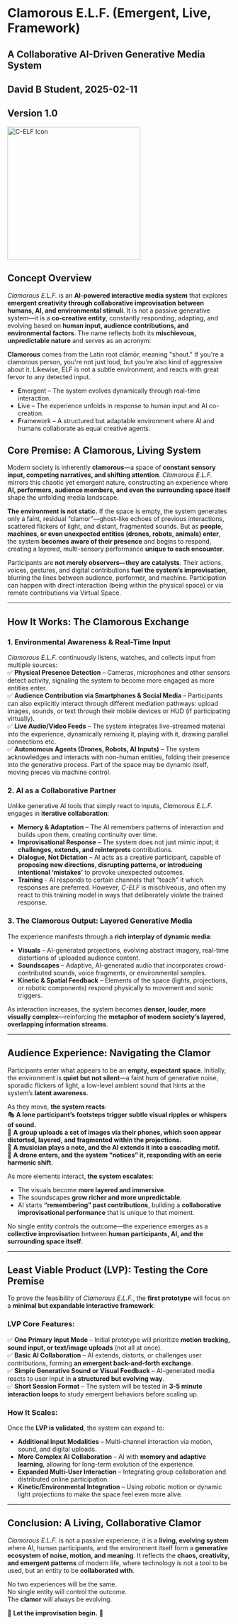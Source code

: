 # Clamorous E.L.F. (Emergent, Live, Framework)  
## A Collaborative AI-Driven Generative Media System  
## David B Student, 2025-02-11
## Version 1.0

<img src="https://github.com/entertainmenttechnology/Smith-MTEC3501-HD13-2025S/blob/main/projects/David-Student/assets/Clamorous%20Elf%20Icon.jpg"
alt="C-ELF Icon" width="300">  
## Concept Overview 
*Clamorous E.L.F.* is an **AI-powered interactive media system** that explores **emergent creativity through collaborative improvisation between humans, AI, and environmental stimuli**. It is not a passive generative system—it is a **co-creative entity**, constantly responding, adapting, and evolving based on **human input, audience contributions, and environmental factors**. The name reflects both its **mischievous, unpredictable nature** and serves as an acronym:

**Clamorous** comes from the Latin root clāmōr, meaning "shout." If you're a clamorous person, you're not just loud, but you're also kind of aggressive about it. Likewise, ELF is not a subtle environment, and reacts with great fervor to any detected input.

- **E**mergent – The system evolves dynamically through real-time interaction.  
- **L**ive – The experience unfolds in response to human input and AI co-creation.  
- **F**ramework – A structured but adaptable environment where AI and humans collaborate as equal creative agents.  

## Core Premise: A Clamorous, Living System  
Modern society is inherently **clamorous**—a space of **constant sensory input, competing narratives, and shifting attention**. *Clamorous E.L.F.* mirrors this chaotic yet emergent nature, constructing an experience where **AI, performers, audience members, and even the surrounding space itself** shape the unfolding media landscape.  

**The environment is not static.** If the space is empty, the system generates only a faint, residual “clamor”—ghost-like echoes of previous interactions, scattered flickers of light, and distant, fragmented sounds. But as **people, machines, or even unexpected entities (drones, robots, animals) enter**, the system **becomes aware of their presence** and begins to respond, creating a layered, multi-sensory performance **unique to each encounter**.  

Participants are **not merely observers—they are catalysts**. Their actions, voices, gestures, and digital contributions **fuel the system’s improvisation**, blurring the lines between audience, performer, and machine. Participation can happen with direct interaction (being within the physical space) or via remote contributions via Virtual Space.  

---

## How It Works: The Clamorous Exchange  

### 1. Environmental Awareness & Real-Time Input  
*Clamorous E.L.F.* continuously listens, watches, and collects input from multiple sources:  
✅ **Physical Presence Detection** – Cameras, microphones and other sensors detect activity, signaling the system to become more engaged as more entities enter.  
✅ **Audience Contribution via Smartphones & Social Media** – Participants can also explicitly interact through different mediation pathways: upload images, sounds, or text through their mobile devices or HUD (if participating virtually).  
✅ **Live Audio/Video Feeds** – The system integrates live-streamed material into the experience, dynamically remixing it, playing with it, drawing parallel connections etc.  
✅ **Autonomous Agents (Drones, Robots, AI Inputs)** – The system acknowledges and interacts with non-human entities, folding their presence into the generative process. Part of the space may be dynamic itself, moving pieces via machine control.

### 2. AI as a Collaborative Partner  
Unlike generative AI tools that simply react to inputs, *Clamorous E.L.F.* engages in **iterative collaboration**:  
- **Memory & Adaptation** – The AI remembers patterns of interaction and builds upon them, creating continuity over time.  
- **Improvisational Response** – The system does not just mimic input; it **challenges, extends, and reinterprets** contributions.  
- **Dialogue, Not Dictation** – AI acts as a creative participant, capable of **proposing new directions, disrupting patterns, or introducing intentional ‘mistakes’** to provoke unexpected outcomes.
- **Training** - AI responds to certain channels that "teach" it which responses are preferred.  However, _C-ELF_ is mischiveous, and often my react to this training model in ways that deliberately violate the trained response.    

### 3. The Clamorous Output: Layered Generative Media  
The experience manifests through a **rich interplay of dynamic media**:  
- **Visuals** – AI-generated projections, evolving abstract imagery, real-time distortions of uploaded audience content.  
- **Soundscapes** – Adaptive, AI-generated audio that incorporates crowd-contributed sounds, voice fragments, or environmental samples.  
- **Kinetic & Spatial Feedback** – Elements of the space (lights, projections, or robotic components) respond physically to movement and sonic triggers.  

As interaction increases, the system becomes **denser, louder, more visually complex**—reinforcing the **metaphor of modern society’s layered, overlapping information streams**.  

---

## Audience Experience: Navigating the Clamor  
Participants enter what appears to be an **empty, expectant space**. Initially, the environment is **quiet but not silent**—a faint hum of generative noise, sporadic flickers of light, a low-level ambient sound that hints at the system’s **latent awareness**.  

As they move, **the system reacts**:  
🎭 **A lone participant’s footsteps trigger subtle visual ripples or whispers of sound.**  
📸 **A group uploads a set of images via their phones, which soon appear distorted, layered, and fragmented within the projections.**  
🎵 **A musician plays a note, and the AI extends it into a cascading motif.**  
🤖 **A drone enters, and the system “notices” it, responding with an eerie harmonic shift.**  

As more elements interact, **the system escalates**:  
- The visuals become **more layered and immersive**.  
- The soundscapes **grow richer and more unpredictable**.  
- AI starts **“remembering” past contributions**, building a **collaborative improvisational performance** that is unique to that moment.  

No single entity controls the outcome—the experience emerges as a **collective improvisation** between **human participants, AI, and the surrounding space itself**.  

---

## Least Viable Product (LVP): Testing the Core Premise  
To prove the feasibility of *Clamorous E.L.F.*, the **first prototype** will focus on a **minimal but expandable interactive framework**:

### LVP Core Features:  
✅ **One Primary Input Mode** – Initial prototype will prioritize **motion tracking, sound input, or text/image uploads** (not all at once).  
✅ **Basic AI Collaboration** – AI extends, distorts, or challenges user contributions, forming **an emergent back-and-forth exchange**.  
✅ **Simple Generative Sound or Visual Feedback** – AI-generated media reacts to user input in **a structured but evolving way**.  
✅ **Short Session Format** – The system will be tested in **3-5 minute interaction loops** to study emergent behaviors before scaling up.  

### How It Scales:  
Once the **LVP is validated**, the system can expand to:  
- **Additional Input Modalities** – Multi-channel interaction via motion, sound, and digital uploads.  
- **More Complex AI Collaboration** – AI with **memory and adaptive learning**, allowing for long-term evolution of the experience.  
- **Expanded Multi-User Interaction** – Integrating group collaboration and distributed online participation.  
- **Kinetic/Environmental Integration** – Using robotic motion or dynamic light projections to make the space feel even more alive.  

---

## Conclusion: A Living, Collaborative Clamor  
*Clamorous E.L.F.* is not a passive experience; it is a **living, evolving system** where AI, human participants, and the environment itself form a **generative ecosystem of noise, motion, and meaning**. It reflects the **chaos, creativity, and emergent patterns** of modern life, where technology is not a tool to be used, but an entity to be **collaborated with**.  

No two experiences will be the same.  
No single entity will control the outcome.  
The **clamor** will always be evolving.  

🚀 **Let the improvisation begin.** 🚀  
